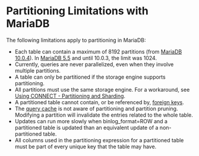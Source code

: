 # Partitioning Limitations with MariaDB

The following limitations apply to partitioning in MariaDB:

- Each table can contain a maximum of 8192 partitions (from [MariaDB 10.0.4](/kb/en/mariadb-1004-release-notes/)). In [MariaDB 5.5](/kb/en/what-is-mariadb-55/) and until 10.0.3, the limit was 1024.
- Currently, queries are never parallelized, even when they involve multiple partitions.
- A table can only be partitioned if the storage engine supports partitioning.
- All partitions must use the same storage engine. For a workaround, see [Using CONNECT - Partitioning and Sharding](/columns-storage-engines-and-plugins/storage-engines/connect/using-connect/using-connect-partitioning-and-sharding).
- A partitioned table cannot contain, or be referenced by, [foreign keys](/replication/optimization-and-tuning/optimization-and-indexes/foreign-keys).
- The [query cache](/replication/optimization-and-tuning/buffers-caches-and-threads/query-cache) is not aware of partitioning and partition pruning. Modifying a partition will invalidate the entries related to the whole table.
- Updates can run more slowly when binlog_format=ROW and a partitioned table is updated than an equivalent update of a non-partitioned table.
- All columns used in the partitioning expression for a partitioned table must be part of every unique key that the table may have.